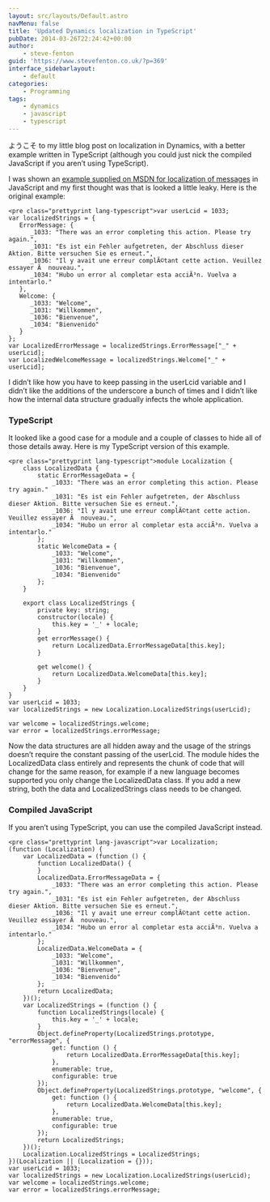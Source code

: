 ```yaml
---
layout: src/layouts/Default.astro
navMenu: false
title: 'Updated Dynamics localization in TypeScript'
pubDate: 2014-03-26T22:24:42+00:00
author:
    - steve-fenton
guid: 'https://www.stevefenton.co.uk/?p=369'
interface_sidebarlayout:
    - default
categories:
    - Programming
tags:
    - dynamics
    - javascript
    - typescript
---
```


ようこそ to my little blog post on localization in Dynamics, with a better example written in TypeScript (although you could just nick the compiled JavaScript if you aren’t using TypeScript).

I was shown an [example supplied on MSDN for localization of messages](http://msdn.microsoft.com/en-us/library/hh670609.aspx) in JavaScript and my first thought was that is looked a little leaky. Here is the original example:

```
<pre class="prettyprint lang-typescript">var userLcid = 1033;
var localizedStrings = {
   ErrorMessage: {
      _1033: "There was an error completing this action. Please try again.",
      _1031: "Es ist ein Fehler aufgetreten, der Abschluss dieser Aktion. Bitte versuchen Sie es erneut.",
      _1036: "Il y avait une erreur complÃ©tant cette action. Veuillez essayer Ã  nouveau.",
      _1034: "Hubo un error al completar esta acciÃ³n. Vuelva a intentarlo."
   },
   Welcome: {
      _1033: "Welcome",
      _1031: "Willkommen",
      _1036: "Bienvenue",
      _1034: "Bienvenido"
   }
};
var LocalizedErrorMessage = localizedStrings.ErrorMessage["_" + userLcid];
var LocalizedWelcomeMessage = localizedStrings.Welcome["_" + userLcid];
```
I didn’t like how you have to keep passing in the userLcid variable and I didn’t like the additions of the underscore a bunch of times and I didn’t like how the internal data structure gradually infects the whole application.

### TypeScript

It looked like a good case for a module and a couple of classes to hide all of those details away. Here is my TypeScript version of this example.

```
<pre class="prettyprint lang-typescript">module Localization {
    class LocalizedData {
        static ErrorMessageData = {
            _1033: "There was an error completing this action. Please try again."
            _1031: "Es ist ein Fehler aufgetreten, der Abschluss dieser Aktion. Bitte versuchen Sie es erneut.",
            _1036: "Il y avait une erreur complÃ©tant cette action. Veuillez essayer Ã  nouveau.",
            _1034: "Hubo un error al completar esta acciÃ³n. Vuelva a intentarlo."
        };
        static WelcomeData = {
            _1033: "Welcome",
            _1031: "Willkommen",
            _1036: "Bienvenue",
            _1034: "Bienvenido"
        };
    }
         
    export class LocalizedStrings {
        private key: string;
        constructor(locale) {
            this.key = '_' + locale;
        }
        get errorMessage() {
            return LocalizedData.ErrorMessageData[this.key];
        }
               
        get welcome() {
            return LocalizedData.WelcomeData[this.key];
        }
    }
}
var userLcid = 1033;
var localizedStrings = new Localization.LocalizedStrings(userLcid);
 
var welcome = localizedStrings.welcome;
var error = localizedStrings.errorMessage;
```
Now the data structures are all hidden away and the usage of the strings doesn’t require the constant passing of the userLcid. The module hides the LocalizedData class entirely and represents the chunk of code that will change for the same reason, for example if a new language becomes supported you only change the LocalizedData class. If you add a new string, both the data and LocalizedStrings class needs to be changed.

### Compiled JavaScript

If you aren’t using TypeScript, you can use the compiled JavaScript instead.

```
<pre class="prettyprint lang-javascript">var Localization;
(function (Localization) {
    var LocalizedData = (function () {
        function LocalizedData() {
        }
        LocalizedData.ErrorMessageData = {
            _1033: "There was an error completing this action. Please try again.",
            _1031: "Es ist ein Fehler aufgetreten, der Abschluss dieser Aktion. Bitte versuchen Sie es erneut.",
            _1036: "Il y avait une erreur complÃ©tant cette action. Veuillez essayer Ã  nouveau.",
            _1034: "Hubo un error al completar esta acciÃ³n. Vuelva a intentarlo."
        };
        LocalizedData.WelcomeData = {
            _1033: "Welcome",
            _1031: "Willkommen",
            _1036: "Bienvenue",
            _1034: "Bienvenido"
        };
        return LocalizedData;
    })();
    var LocalizedStrings = (function () {
        function LocalizedStrings(locale) {
            this.key = '_' + locale;
        }
        Object.defineProperty(LocalizedStrings.prototype, "errorMessage", {
            get: function () {
                return LocalizedData.ErrorMessageData[this.key];
            },
            enumerable: true,
            configurable: true
        });
        Object.defineProperty(LocalizedStrings.prototype, "welcome", {
            get: function () {
                return LocalizedData.WelcomeData[this.key];
            },
            enumerable: true,
            configurable: true
        });
        return LocalizedStrings;
    })();
    Localization.LocalizedStrings = LocalizedStrings;
})(Localization || (Localization = {}));
var userLcid = 1033;
var localizedStrings = new Localization.LocalizedStrings(userLcid);
var welcome = localizedStrings.welcome;
var error = localizedStrings.errorMessage;
```